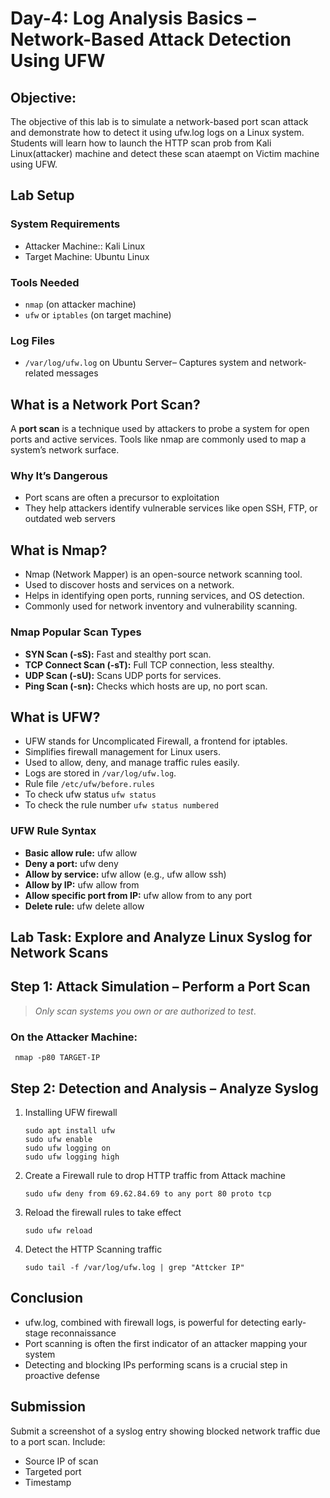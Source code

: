 # Day-4: Log Analysis Basics – Network-Based Attack Detection Using UFW

## Objective:
The objective of this lab is to simulate a network-based port scan attack and demonstrate how to detect it using ufw.log logs on a Linux system. Students will learn how to launch the HTTP scan prob from Kali Linux(attacker) machine and detect these scan ataempt on Victim machine using UFW.

## Lab Setup
### System Requirements
- Attacker Machine:: Kali Linux
- Target Machine: Ubuntu Linux
### Tools Needed
- `nmap` (on attacker machine)
- `ufw` or `iptables` (on target machine)
### Log Files
- `/var/log/ufw.log` on Ubuntu Server– Captures system and network-related messages

## What is a Network Port Scan?
A **port scan** is a technique used by attackers to probe a system for open ports and active services. Tools like nmap are commonly used to map a system’s network surface.

### Why It’s Dangerous
- Port scans are often a precursor to exploitation
- They help attackers identify vulnerable services like open SSH, FTP, or outdated web servers

## What is Nmap?
- Nmap (Network Mapper) is an open-source network scanning tool.
- Used to discover hosts and services on a network.
- Helps in identifying open ports, running services, and OS detection.
- Commonly used for network inventory and vulnerability scanning.

### Nmap Popular Scan Types
- **SYN Scan (-sS):** Fast and stealthy port scan.
- **TCP Connect Scan (-sT):** Full TCP connection, less stealthy.
- **UDP Scan (-sU):** Scans UDP ports for services.
- **Ping Scan (-sn):** Checks which hosts are up, no port scan.

## What is UFW?
- UFW stands for Uncomplicated Firewall, a frontend for iptables.
- Simplifies firewall management for Linux users.
- Used to allow, deny, and manage traffic rules easily.
- Logs are stored in `/var/log/ufw.log`.
- Rule file `/etc/ufw/before.rules`
- To check ufw status `ufw status`
- To check the rule number `ufw status numbered`

### UFW Rule Syntax

- **Basic allow rule:** ufw allow
- **Deny a port:** ufw deny
- **Allow by service:** ufw allow (e.g., ufw allow ssh)
- **Allow by IP:** ufw allow from
- **Allow specific port from IP:** ufw allow from to any port
- **Delete rule:** ufw delete allow

## Lab Task: Explore and Analyze Linux Syslog for Network Scans

## Step 1: Attack Simulation – Perform a Port Scan
 > *Only scan systems you own or are authorized to test*.

### On the Attacker Machine:

     nmap -p80 TARGET-IP

## Step 2: Detection and Analysis – Analyze Syslog

1. Installing UFW firewall<br>
      
       sudo apt install ufw
       sudo ufw enable
       sudo ufw logging on
       sudo ufw logging high

2. Create a Firewall rule to drop HTTP traffic from Attack machine<br>
     
       sudo ufw deny from 69.62.84.69 to any port 80 proto tcp

3. Reload the firewall rules to take effect<br>
      
       sudo ufw reload

4. Detect the HTTP Scanning traffic<br>
       
       sudo tail -f /var/log/ufw.log | grep "Attcker IP"
 
## Conclusion
- ufw.log, combined with firewall logs, is powerful for detecting early-stage reconnaissance
- Port scanning is often the first indicator of an attacker mapping your system
- Detecting and blocking IPs performing scans is a crucial step in proactive defense

## Submission
Submit a screenshot of a syslog entry showing blocked network traffic due to a port scan. Include:

- Source IP of scan
- Targeted port
- Timestamp
